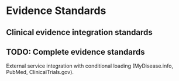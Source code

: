 # Evidence Standards
## Clinical evidence integration standards

## TODO: Complete evidence standards
External service integration with conditional loading (MyDisease.info, PubMed, ClinicalTrials.gov).

